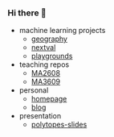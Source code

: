 ### Hi there 👋

- machine learning projects
  - [geography](https://github.com/xiaochuany/geography)
  - [nextval](https://github.com/xiaochuany/nextval)
  - [playgrounds](https://github.com/xiaochuany/playgrounds)
- teaching repos
  - [MA2608](https://github.com/xiaochuany/MA2608)
  - [MA3609](https://github.com/xiaochuany/MA3609)
- personal
  - [homepage](https://github.com/xiaochuany/omega)
  - [blog](https://github.com/xiaochuany/1principle)
- presentation
  - [polytopes-slides](https://github.com/xiaochuany/polytopes-slides)
  
<!--
**xiaochuany/xiaochuany** is a ✨ _special_ ✨ repository because its `README.md` (this file) appears on your GitHub profile.

Here are some ideas to get you started:

- 🔭 I’m currently working on ...
- 🌱 I’m currently learning ...
- 👯 I’m looking to collaborate on ...
- 🤔 I’m looking for help with ...
- 💬 Ask me about ...
- 📫 How to reach me: ...
- 😄 Pronouns: ...
- ⚡ Fun fact: ...
-->
